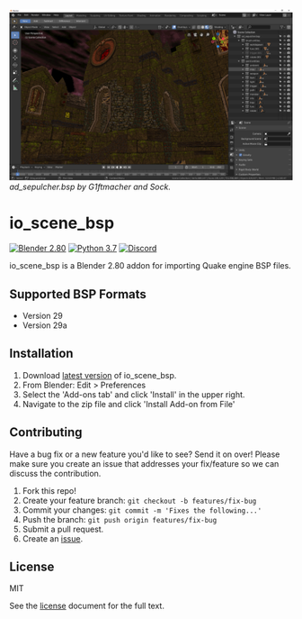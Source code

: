 [![io_scene_bsp](.media/header.png)](https://github.com/JoshuaSkelly/io_scene_bsp)
*ad_sepulcher.bsp by G1ftmacher and Sock.*

# io_scene_bsp

[![Blender 2.80](https://img.shields.io/badge/blender-2.8-%23f4792b.svg)]() [![Python 3.7](https://img.shields.io/badge/python-3.7-blue.svg)]() [![Discord](https://img.shields.io/badge/discord-chat-7289DA.svg)](https://discord.gg/KvwmdXA)

io_scene_bsp is a Blender 2.80 addon for importing Quake engine BSP files.

## Supported BSP Formats
- Version 29
- Version 29a

## Installation
1. Download [latest version](https://github.com/joshuaskelly/io_scene_bsp/releases/latest) of io_scene_bsp.
2. From Blender: Edit > Preferences
3. Select the 'Add-ons tab' and click 'Install' in the upper right.
4. Navigate to the zip file and click 'Install Add-on from File'

## Contributing
Have a bug fix or a new feature you'd like to see? Send it on over! Please make sure you create an issue that addresses your fix/feature so we can discuss the contribution.

1. Fork this repo!
2. Create your feature branch: `git checkout -b features/fix-bug`
3. Commit your changes: `git commit -m 'Fixes the following...'`
4. Push the branch: `git push origin features/fix-bug`
5. Submit a pull request.
6. Create an [issue](https://github.com/joshuaskelly/io_scene_bsp/issues/new).

## License
MIT

See the [license](./LICENSE) document for the full text.
